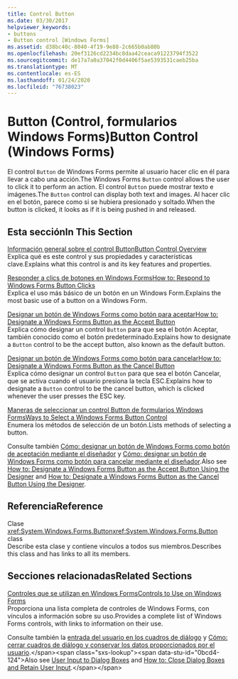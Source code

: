```yaml
---
title: Control Button
ms.date: 03/30/2017
helpviewer_keywords:
- buttons
- Button control [Windows Forms]
ms.assetid: d38bc40c-8040-4f19-9e88-2c665b0ab80b
ms.openlocfilehash: 20ef3126cd2234bc8daa42ceaca91223794f3522
ms.sourcegitcommit: de17a7a0a37042f0d4406f5ae5393531caeb25ba
ms.translationtype: MT
ms.contentlocale: es-ES
ms.lasthandoff: 01/24/2020
ms.locfileid: "76738023"
---
```

# <a name="button-control-windows-forms"></a><span data-ttu-id="0bcd4-102">Button (Control, formularios Windows Forms)</span><span class="sxs-lookup"><span data-stu-id="0bcd4-102">Button Control (Windows Forms)</span></span>
<span data-ttu-id="0bcd4-103">El control `Button` de Windows Forms permite al usuario hacer clic en él para llevar a cabo una acción.</span><span class="sxs-lookup"><span data-stu-id="0bcd4-103">The Windows Forms `Button` control allows the user to click it to perform an action.</span></span> <span data-ttu-id="0bcd4-104">El control `Button` puede mostrar texto e imágenes.</span><span class="sxs-lookup"><span data-stu-id="0bcd4-104">The `Button` control can display both text and images.</span></span> <span data-ttu-id="0bcd4-105">Al hacer clic en el botón, parece como si se hubiera presionado y soltado.</span><span class="sxs-lookup"><span data-stu-id="0bcd4-105">When the button is clicked, it looks as if it is being pushed in and released.</span></span>  
  
## <a name="in-this-section"></a><span data-ttu-id="0bcd4-106">Esta sección</span><span class="sxs-lookup"><span data-stu-id="0bcd4-106">In This Section</span></span>  
 [<span data-ttu-id="0bcd4-107">Información general sobre el control Button</span><span class="sxs-lookup"><span data-stu-id="0bcd4-107">Button Control Overview</span></span>](button-control-overview-windows-forms.md)  
 <span data-ttu-id="0bcd4-108">Explica qué es este control y sus propiedades y características clave.</span><span class="sxs-lookup"><span data-stu-id="0bcd4-108">Explains what this control is and its key features and properties.</span></span>  
  
 [<span data-ttu-id="0bcd4-109">Responder a clics de botones en Windows Forms</span><span class="sxs-lookup"><span data-stu-id="0bcd4-109">How to: Respond to Windows Forms Button Clicks</span></span>](how-to-respond-to-windows-forms-button-clicks.md)  
 <span data-ttu-id="0bcd4-110">Explica el uso más básico de un botón en un Windows Form.</span><span class="sxs-lookup"><span data-stu-id="0bcd4-110">Explains the most basic use of a button on a Windows Form.</span></span>  
  
 [<span data-ttu-id="0bcd4-111">Designar un botón de Windows Forms como botón para aceptar</span><span class="sxs-lookup"><span data-stu-id="0bcd4-111">How to: Designate a Windows Forms Button as the Accept Button</span></span>](how-to-designate-a-windows-forms-button-as-the-accept-button.md)  
 <span data-ttu-id="0bcd4-112">Explica cómo designar un control `Button` para que sea el botón Aceptar, también conocido como el botón predeterminado.</span><span class="sxs-lookup"><span data-stu-id="0bcd4-112">Explains how to designate a `Button` control to be the accept button, also known as the default button.</span></span>  
  
 [<span data-ttu-id="0bcd4-113">Designar un botón de Windows Forms como botón para cancelar</span><span class="sxs-lookup"><span data-stu-id="0bcd4-113">How to: Designate a Windows Forms Button as the Cancel Button</span></span>](how-to-designate-a-windows-forms-button-as-the-cancel-button.md)  
 <span data-ttu-id="0bcd4-114">Explica cómo designar un control `Button` para que sea el botón Cancelar, que se activa cuando el usuario presiona la tecla ESC.</span><span class="sxs-lookup"><span data-stu-id="0bcd4-114">Explains how to designate a `Button` control to be the cancel button, which is clicked whenever the user presses the ESC key.</span></span>  
  
 [<span data-ttu-id="0bcd4-115">Maneras de seleccionar un control Button de formularios Windows Forms</span><span class="sxs-lookup"><span data-stu-id="0bcd4-115">Ways to Select a Windows Forms Button Control</span></span>](ways-to-select-a-windows-forms-button-control.md)  
 <span data-ttu-id="0bcd4-116">Enumera los métodos de selección de un botón.</span><span class="sxs-lookup"><span data-stu-id="0bcd4-116">Lists methods of selecting a button.</span></span>  
  
 <span data-ttu-id="0bcd4-117">Consulte también [Cómo: designar un botón de Windows Forms como botón de aceptación mediante el diseñador](designate-a-wf-button-as-the-accept-button-using-the-designer.md) y [Cómo: designar un botón de Windows Forms como botón para cancelar mediante el diseñador](designate-a-wf-button-as-the-cancel-button-using-the-designer.md).</span><span class="sxs-lookup"><span data-stu-id="0bcd4-117">Also see [How to: Designate a Windows Forms Button as the Accept Button Using the Designer](designate-a-wf-button-as-the-accept-button-using-the-designer.md) and [How to: Designate a Windows Forms Button as the Cancel Button Using the Designer](designate-a-wf-button-as-the-cancel-button-using-the-designer.md).</span></span>  
  
## <a name="reference"></a><span data-ttu-id="0bcd4-118">Referencia</span><span class="sxs-lookup"><span data-stu-id="0bcd4-118">Reference</span></span>  
 <span data-ttu-id="0bcd4-119">Clase <xref:System.Windows.Forms.Button></span><span class="sxs-lookup"><span data-stu-id="0bcd4-119"><xref:System.Windows.Forms.Button> class</span></span>  
 <span data-ttu-id="0bcd4-120">Describe esta clase y contiene vínculos a todos sus miembros.</span><span class="sxs-lookup"><span data-stu-id="0bcd4-120">Describes this class and has links to all its members.</span></span>  
  
## <a name="related-sections"></a><span data-ttu-id="0bcd4-121">Secciones relacionadas</span><span class="sxs-lookup"><span data-stu-id="0bcd4-121">Related Sections</span></span>  
 [<span data-ttu-id="0bcd4-122">Controles que se utilizan en Windows Forms</span><span class="sxs-lookup"><span data-stu-id="0bcd4-122">Controls to Use on Windows Forms</span></span>](controls-to-use-on-windows-forms.md)  
 <span data-ttu-id="0bcd4-123">Proporciona una lista completa de controles de Windows Forms, con vínculos a información sobre su uso.</span><span class="sxs-lookup"><span data-stu-id="0bcd4-123">Provides a complete list of Windows Forms controls, with links to information on their use.</span></span>  
  
 <span data-ttu-id="0bcd4-124">Consulte también la [entrada del usuario en los cuadros de diálogo](https://docs.microsoft.com/previous-versions/visualstudio/visual-studio-2010/1s9ws53w(v=vs.100)) y [Cómo: cerrar cuadros de diálogo y conservar los datos proporcionados por el usuario](https://docs.microsoft.com/previous-versions/visualstudio/visual-studio-2010/65ad5907(v=vs.100)).</span><span class="sxs-lookup"><span data-stu-id="0bcd4-124">Also see [User Input to Dialog Boxes](https://docs.microsoft.com/previous-versions/visualstudio/visual-studio-2010/1s9ws53w(v=vs.100)) and [How to: Close Dialog Boxes and Retain User Input](https://docs.microsoft.com/previous-versions/visualstudio/visual-studio-2010/65ad5907(v=vs.100)).</span></span>
